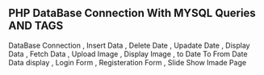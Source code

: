 ## PHP DataBase Connection With MYSQL Queries AND TAGS
DataBase Connection , Insert Data , Delete Date , Upadate Date , Display Data , Fetch Data , Upload Image , Display Image , 
to Date To From Date Data display , Login Form , Registeration Form , Slide Show Imade Page 


